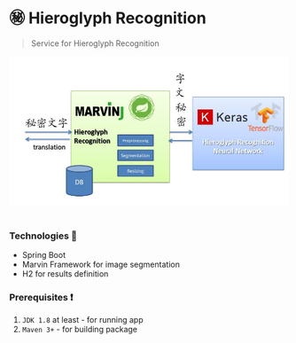 # :secret: Hieroglyph Recognition
> Service for Hieroglyph Recognition
> 
![enter image description here](https://github.com/ElinaValieva/chinese-hieroglyph-recognition/blob/master/backend/simpleStructuteJPG.JPG)
&nbsp;
### Technologies :hammer:
 - Spring Boot
 - Marvin Framework for image segmentation
 - H2 for results definition
&nbsp;
### Prerequisites :heavy_exclamation_mark:
 1. `JDK 1.8` at least - for running app
 2. `Maven 3+`            - for building package
